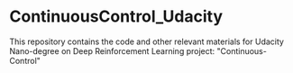 # ContinuousControl_Udacity
This repository contains the code and other relevant materials for Udacity Nano-degree on Deep Reinforcement Learning project: "Continuous-Control"
